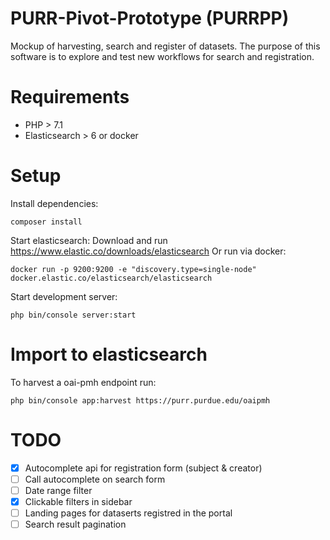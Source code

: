 # PURR-Pivot-Prototype (PURRPP)
Mockup of harvesting, search and register of datasets.
The purpose of this software is to explore and test new workflows for search and registration.

# Requirements

* PHP > 7.1
* Elasticsearch > 6 or docker

# Setup

Install dependencies:

`composer install`

Start elasticsearch:
Download and run https://www.elastic.co/downloads/elasticsearch 
Or run via docker: 

`docker run -p 9200:9200 -e "discovery.type=single-node" docker.elastic.co/elasticsearch/elasticsearch`

Start development server:

`php bin/console server:start`

# Import to elasticsearch
To harvest a oai-pmh endpoint run:

`php bin/console app:harvest https://purr.purdue.edu/oaipmh`

# TODO
- [x] Autocomplete api for registration form (subject & creator)
- [ ] Call autocomplete on search form 
- [ ] Date range filter
- [x] Clickable filters in sidebar
- [ ] Landing pages for dataserts registred in the portal
- [ ] Search result pagination